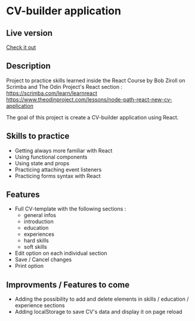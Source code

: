 # CV-builder application

## Live version

[Check it out](online-cv-builder-app.netlify.app)

## Description

Project to practice skills learned inside the React Course by Bob Ziroll on Scrimba and The Odin Project's React section : 
https://scrimba.com/learn/learnreact
https://www.theodinproject.com/lessons/node-path-react-new-cv-application

The goal of this project is create a CV-builder application using React.

## Skills to practice

- Getting always more familiar with React
- Using functional components
- Using state and props
- Practicing attaching event listeners
- Practicing forms syntax with React

## Features

- Full CV-template with the following sections :
    - general infos
    - introduction
    - education
    - experiences
    - hard skills
    - soft skills
- Edit option on each individual section
- Save / Cancel changes
- Print option

## Improvments / Features to come
- Adding the possibility to add and delete elements in skills / education / experience sections
- Adding localStorage to save CV's data and display it on page reload
